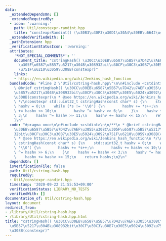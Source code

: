 ```yaml
---
data:
  _extendedDependsOn: []
  _extendedRequiredBy:
  - icon: ':warning:'
    path: Util/constexpr-randint.hpp
    title: "constexprRandint() (\u30B3\u30F3\u30D1\u30A4\u30EB\u6642\u4E71\u6570)"
  _extendedVerifiedWith: []
  _pathExtension: hpp
  _verificationStatusIcon: ':warning:'
  attributes:
    '*NOT_SPECIAL_COMMENTS*': ''
    document_title: "cstringHash() \u30CC\u30EB\u6587\u5B57\u7D42\u7AEF\u3055\u308C\
      \u305F\u6587\u5B57\u5217\u304B\u308932bit\u30CF\u30C3\u30B7\u30E5\u5024\u3092\
      \u751F\u6210\u3059\u308B(constexpr)"
    links:
    - https://en.wikipedia.org/wiki/Jenkins_hash_function
  bundledCode: "#line 2 \"Util/cstring-hash.hpp\"\n\n#include <cstdint>\n\n/**\n *\
    \ @brief cstringHash() \u30CC\u30EB\u6587\u5B57\u7D42\u7AEF\u3055\u308C\u305F\u6587\
    \u5B57\u5217\u304B\u308932bit\u30CF\u30C3\u30B7\u30E5\u5024\u3092\u751F\u6210\u3059\
    \u308B(constexpr)\n * @see https://en.wikipedia.org/wiki/Jenkins_hash_function\n\
    \ */\nconstexpr std::uint32_t cstringHash(const char* s) {\n    std::uint32_t\
    \ hashv = 0;\n    while (*s != '\\0') {\n        hashv += *s++;\n        hashv\
    \ += hashv << 10;\n        hashv ^= hashv >> 6;\n    }\n    hashv += hashv <<\
    \ 3;\n    hashv ^= hashv >> 11;\n    hashv += hashv << 15;\n    return hashv;\n\
    }\n"
  code: "#pragma once\n\n#include <cstdint>\n\n/**\n * @brief cstringHash() \u30CC\
    \u30EB\u6587\u5B57\u7D42\u7AEF\u3055\u308C\u305F\u6587\u5B57\u5217\u304B\u3089\
    32bit\u30CF\u30C3\u30B7\u30E5\u5024\u3092\u751F\u6210\u3059\u308B(constexpr)\n\
    \ * @see https://en.wikipedia.org/wiki/Jenkins_hash_function\n */\nconstexpr std::uint32_t\
    \ cstringHash(const char* s) {\n    std::uint32_t hashv = 0;\n    while (*s !=\
    \ '\\0') {\n        hashv += *s++;\n        hashv += hashv << 10;\n        hashv\
    \ ^= hashv >> 6;\n    }\n    hashv += hashv << 3;\n    hashv ^= hashv >> 11;\n\
    \    hashv += hashv << 15;\n    return hashv;\n}\n"
  dependsOn: []
  isVerificationFile: false
  path: Util/cstring-hash.hpp
  requiredBy:
  - Util/constexpr-randint.hpp
  timestamp: '2020-09-22 21:55:53+09:00'
  verificationStatus: LIBRARY_NO_TESTS
  verifiedWith: []
documentation_of: Util/cstring-hash.hpp
layout: document
redirect_from:
- /library/Util/cstring-hash.hpp
- /library/Util/cstring-hash.hpp.html
title: "cstringHash() \u30CC\u30EB\u6587\u5B57\u7D42\u7AEF\u3055\u308C\u305F\u6587\
  \u5B57\u5217\u304B\u308932bit\u30CF\u30C3\u30B7\u30E5\u5024\u3092\u751F\u6210\u3059\
  \u308B(constexpr)"
---
```


